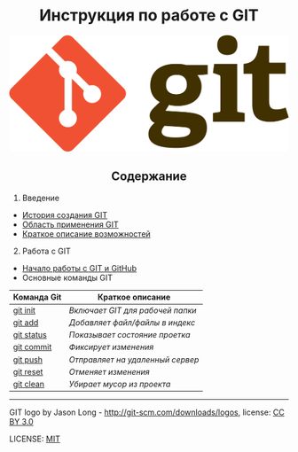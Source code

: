<h1 align="center">Инструкция по работе с GIT</h1>

![git-logo](./assets/git-logo.png)

<h2 align="center">Содержание</h2>

1. Введение  
- [История создания GIT](history_git.md)
- [Область применения GIT](application_git.md)
- [Краткое описание возможностей](Opportunities.md)
2. Работа с GIT  
* [Начало работы с GIT и GitHub](Starting_git.md)
*  Основные команды GIT

|Команда Git| Краткое описание
|---|---|
|[git init](/commands/git_init.md "Нажми подробнее")|*Включает GIT для рабочей папки*|
|[git add](/commands/git_add.md "Нажми подробнее")|*Добавляет файл/файлы в индекс*|
|[git status](/commands/git_status.md "Нажми подробнее")|*Показывает состояние проетка*|
|[git commit](/commands/git_commit.md "Нажми подробнее")|*Фиксирует изменения*|
|[git push](/commands/git_push.md "Нажми подробнее")|*Отправляет на удаленный сервер*|
|[git reset](/commands/git_reset.md "Нажми подробнее")|*Отменяет изменения*|
|[git clean](/commands/git_clean.md "Нажми подробнее")|*Убирает мусор из проекта*|

---

GIT logo by Jason Long - http://git-scm.com/downloads/logos, license: [CC BY 3.0](https://creativecommons.org/licenses/by/3.0/)

LICENSE: [MIT](./license.md)